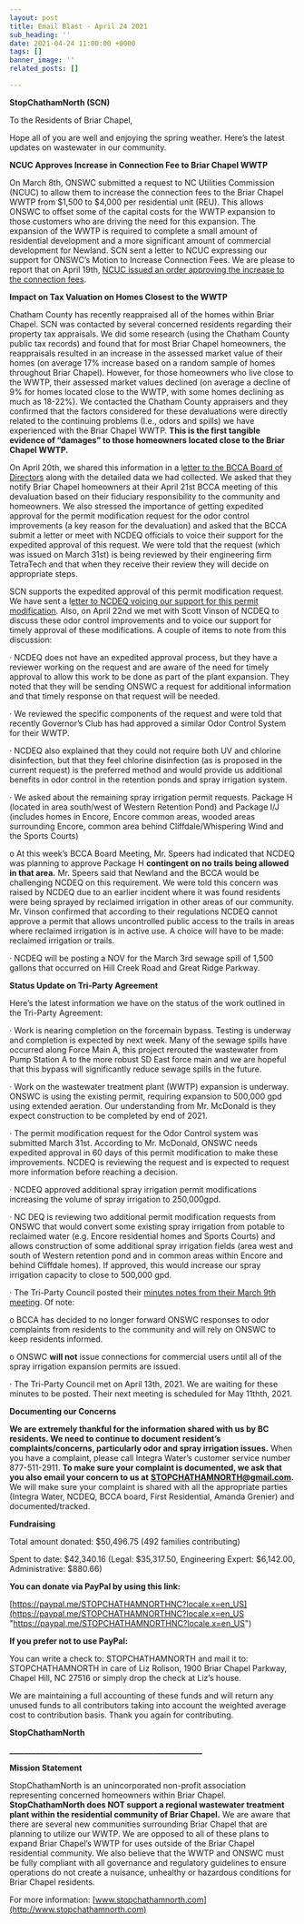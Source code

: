 ```yaml
---
layout: post
title: Email Blast - April 24 2021
sub_heading: ''
date: 2021-04-24 11:00:00 +0000
tags: []
banner_image: ''
related_posts: []

---
```

**StopChathamNorth (SCN)**

To the Residents of Briar Chapel,

Hope all of you are well and enjoying the spring weather. Here’s the latest updates on wastewater in our community.

**NCUC Approves Increase in Connection Fee to Briar Chapel WWTP**

On March 8th, ONSWC submitted a request to NC Utilities Commission (NCUC) to allow them to increase the connection fees to the Briar Chapel WWTP from $1,500 to $4,000 per residential unit (REU). This allows ONSWC to offset some of the capital costs for the WWTP expansion to those customers who are driving the need for this expansion. The expansion of the WWTP is required to complete a small amount of residential development and a more significant amount of commercial development for Newland. SCN sent a letter to NCUC expressing our support for ONSWC’s Motion to Increase Connection Fees. We are please to report that on April 19th, [NCUC issued an order approving the increase to the connection fees](https://starw1.ncuc.net/NCUC/ViewFile.aspx?Id=dc611cfa-63fc-4423-bcdf-e2cd4b3bb421).

**Impact on Tax Valuation on Homes Closest to the WWTP**

Chatham County has recently reappraised all of the homes within Briar Chapel. SCN was contacted by several concerned residents regarding their property tax appraisals. We did some research (using the Chatham County public tax records) and found that for most Briar Chapel homeowners, the reappraisals resulted in an increase in the assessed market value of their homes (on average 17% increase based on a random sample of homes throughout Briar Chapel). However, for those homeowners who live close to the WWTP, their assessed market values declined (on average a decline of 9% for homes located close to the WWTP, with some homes declining as much as 18-22%). We contacted the Chatham County appraisers and they confirmed that the factors considered for these devaluations were directly related to the continuing problems (I.e., odors and spills) we have experienced with the Briar Chapel WWTP. **This is the first tangible evidence of “damages” to those homeowners located close to the Briar Chapel WWTP.**

On April 20th, we shared this information in a l[etter to the BCCA Board of Directors](https://drive.google.com/file/d/11MEbPIcSM3NP46mvHBJ92UWYQ2p-68tp/view?usp=sharing) along with the detailed data we had collected. We asked that they notify Briar Chapel homeowners at their April 21st BCCA meeting of this devaluation based on their fiduciary responsibility to the community and homeowners. We also stressed the importance of getting expedited approval for the permit modification request for the odor control improvements (a key reason for the devaluation) and asked that the BCCA submit a letter or meet with NCDEQ officials to voice their support for the expedited approval of this request. We were told that the request (which was issued on March 31st) is being reviewed by their engineering firm TetraTech and that when they receive their review they will decide on appropriate steps.

SCN supports the expedited approval of this permit modification request. We have sent a l[etter to NCDEQ voicing our support for this permit modification](https://drive.google.com/file/d/1DfRupbkNs4r6L4WlWSyEZmK4Frubjca7/view?usp=sharing). Also, on April 22nd we met with Scott Vinson of NCDEQ to discuss these odor control improvements and to voice our support for timely approval of these modifications. A couple of items to note from this discussion:

· NCDEQ does not have an expedited approval process, but they have a reviewer working on the request and are aware of the need for timely approval to allow this work to be done as part of the plant expansion. They noted that they will be sending ONSWC a request for additional information and that timely response on that request will be needed.

· We reviewed the specific components of the request and were told that recently Governor’s Club has had approved a similar Odor Control System for their WWTP.

· NCDEQ also explained that they could not require both UV and chlorine disinfection, but that they feel chlorine disinfection (as is proposed in the current request) is the preferred method and would provide us additional benefits in odor control in the retention ponds and spray irrigation system.

· We asked about the remaining spray irrigation permit requests. Package H (located in area south/west of Western Retention Pond) and Package I/J (includes homes in Encore, Encore common areas, wooded areas surrounding Encore, common area behind Cliffdale/Whispering Wind and the Sports Courts)

o At this week’s BCCA Board Meeting, Mr. Speers had indicated that NCDEQ was planning to approve Package H **contingent on no trails being allowed in that area.** Mr. Speers said that Newland and the BCCA would be challenging NCDEQ on this requirement. We were told this concern was raised by NCDEQ due to an earlier incident where it was found residents were being sprayed by reclaimed irrigation in other areas of our community. Mr. Vinson confirmed that according to their regulations NCDEQ cannot approve a permit that allows uncontrolled public access to the trails in areas where reclaimed irrigation is in active use. A choice will have to be made: reclaimed irrigation or trails.

· NCDEQ will be posting a NOV for the March 3rd sewage spill of 1,500 gallons that occurred on Hill Creek Road and Great Ridge Parkway.

**Status Update on Tri-Party Agreement**

Here’s the latest information we have on the status of the work outlined in the Tri-Party Agreement:

· Work is nearing completion on the forcemain bypass. Testing is underway and completion is expected by next week. Many of the sewage spills have occurred along Force Main A, this project rerouted the wastewater from Pump Station A to the more robust SD East force main and we are hopeful that this bypass will significantly reduce sewage spills in the future.

· Work on the wastewater treatment plant (WWTP) expansion is underway. ONSWC is using the existing permit, requiring expansion to 500,000 gpd using extended aeration. Our understanding from Mr. McDonald is they expect construction to be completed by end of 2021.

· The permit modification request for the Odor Control system was submitted March 31st. According to Mr. McDonald, ONSWC needs expedited approval in 60 days of this permit modification to make these improvements. NCDEQ is reviewing the request and is expected to request more information before reaching a decision.

· NCDEQ approved additional spray irrigation permit modifications increasing the volume of spray irrigation to 250,000gpd.

· NC DEQ is reviewing two additional permit modification requests from ONSWC that would convert some existing spray irrigation from potable to reclaimed water (e.g. Encore residential homes and Sports Courts) and allows construction of some additional spray irrigation fields (area west and south of Western retention pond and in common areas within Encore and behind Cliffdale homes). If approved, this would increase our spray irrigation capacity to close to 500,000 gpd.

· The Tri-Party Council posted their [minutes notes from their March 9th meeting](https://www.briarchapellife.com/ResourceCenter/Download/44435/tpc%20mtg%20report%203921%20final?doc_id=2901941&print=1&view=1). Of note:

o BCCA has decided to no longer forward ONSWC responses to odor complaints from residents to the community and will rely on ONSWC to keep residents informed.

o ONSWC **will not** issue connections for commercial users until all of the spray irrigation expansion permits are issued.

· The Tri-Party Council met on April 13th, 2021. We are waiting for these minutes to be posted. Their next meeting is scheduled for May 11thth, 2021.

**Documenting our Concerns**

**We are extremely thankful for the information shared with us by BC residents. We need to continue to document resident’s complaints/concerns, particularly odor and spray irrigation issues.** When you have a complaint, please call Integra Water’s customer service number 877-511-2911. **To make sure your complaint is documented, we ask that you also email your concern to us at** [**STOPCHATHAMNORTH@gmail.com**](mailto:STOPCHATHAMNORTH@gmail.com)**.** We will make sure your complaint is shared with all the appropriate parties (Integra Water, NCDEQ, BCCA board, First Residential, Amanda Grenier) and documented/tracked.

**Fundraising**

Total amount donated: $50,496.75 (492 families contributing)

Spent to date: $42,340.16 (Legal: $35,317.50, Engineering Expert: $6,142.00, Administrative: $880.66)

**You can donate via PayPal by using this link:**

[https://paypal.me/STOPCHATHAMNORTHNC?locale.x=en_US](https://paypal.me/STOPCHATHAMNORTHNC?locale.x=en_US "https://paypal.me/STOPCHATHAMNORTHNC?locale.x=en_US")

**If you prefer not to use PayPal:**

You can write a check to: STOPCHATHAMNORTH and mail it to: STOPCHATHAMNORTH in care of Liz Rolison, 1900 Briar Chapel Parkway, Chapel Hill, NC 27516 or simply drop the check at Liz’s house.

We are maintaining a full accounting of these funds and will return any unused funds to all contributors taking into account the weighted average cost to contribution basis. Thank you again for contributing.

**StopChathamNorth**

**___________________________________________________**

**Mission Statement**

StopChathamNorth is an unincorporated non-profit association representing concerned homeowners within Briar Chapel. **StopChathamNorth does NOT support a regional wastewater treatment plant within the residential community of Briar Chapel.** We are aware that there are several new communities surrounding Briar Chapel that are planning to utilize our WWTP. We are opposed to all of these plans to expand Briar Chapel’s WWTP for uses outside of the Briar Chapel residential community. We also believe that the WWTP and ONSWC must be fully compliant with all governance and regulatory guidelines to ensure operations do not create a nuisance, unhealthy or hazardous conditions for Briar Chapel residents.

For more information: [www.stopchathamnorth.com](http://www.stopchathamnorth.com)
